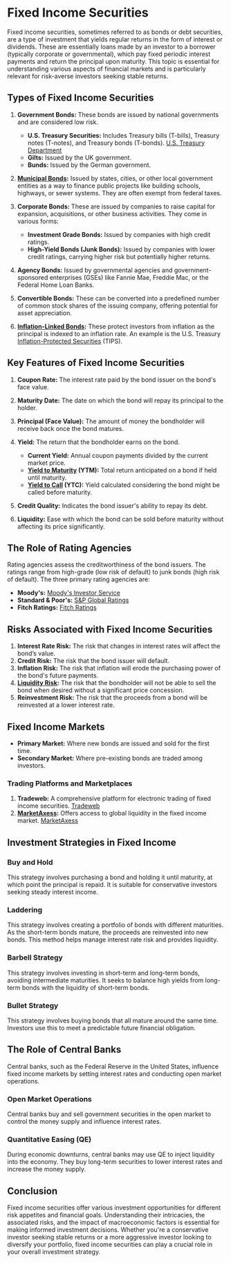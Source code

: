 # Fixed Income Securities

Fixed income securities, sometimes referred to as bonds or debt securities, are a type of investment that yields regular returns in the form of interest or dividends. These are essentially loans made by an investor to a borrower (typically corporate or governmental), which pay fixed periodic interest payments and return the principal upon maturity. This topic is essential for understanding various aspects of financial markets and is particularly relevant for risk-averse investors seeking stable returns.

## Types of Fixed Income Securities

1. **Government Bonds:** These bonds are issued by national governments and are considered low risk.
   - **U.S. Treasury Securities:** Includes Treasury bills (T-bills), Treasury notes (T-notes), and Treasury bonds (T-bonds). [U.S. Treasury Department](https://home.treasury.gov/)
   - **Gilts:** Issued by the UK government.
   - **Bunds:** Issued by the German government.

2. **[Municipal Bonds](../m/municipal_bonds.md):** Issued by states, cities, or other local government entities as a way to finance public projects like building schools, highways, or sewer systems. They are often exempt from federal taxes.

3. **Corporate Bonds:** These are issued by companies to raise capital for expansion, acquisitions, or other business activities. They come in various forms:
   - **Investment Grade Bonds:** Issued by companies with high credit ratings.
   - **High-Yield Bonds (Junk Bonds):** Issued by companies with lower credit ratings, carrying higher risk but potentially higher returns.

4. **Agency Bonds:** Issued by governmental agencies and government-sponsored enterprises (GSEs) like Fannie Mae, Freddie Mac, or the Federal Home Loan Banks. 

5. **Convertible Bonds:** These can be converted into a predefined number of common stock shares of the issuing company, offering potential for asset appreciation.

6. **[Inflation-Linked Bonds](../i/inflation-linked_bonds.md):** These protect investors from inflation as the principal is indexed to an inflation rate. An example is the U.S. Treasury [Inflation-Protected Securities](../i/inflation-protected_securities.md) (TIPS).

## Key Features of Fixed Income Securities

1. **Coupon Rate:** The interest rate paid by the bond issuer on the bond's face value.
2. **Maturity Date:** The date on which the bond will repay its principal to the holder.
3. **Principal (Face Value):** The amount of money the bondholder will receive back once the bond matures.
4. **Yield:** The return that the bondholder earns on the bond.
   - **Current Yield:** Annual coupon payments divided by the current market price.
   - **[Yield to Maturity](../y/yield_to_maturity.md) (YTM):** Total return anticipated on a bond if held until maturity.
   - **[Yield to Call](../y/yield_to_call.md) (YTC):** Yield calculated considering the bond might be called before maturity.

5. **Credit Quality:** Indicates the bond issuer's ability to repay its debt.
6. **Liquidity:** Ease with which the bond can be sold before maturity without affecting its price significantly.

## The Role of Rating Agencies

Rating agencies assess the creditworthiness of the bond issuers. The ratings range from high-grade (low risk of default) to junk bonds (high risk of default). The three primary rating agencies are:
- **Moody's:** [Moody's Investor Service](https://www.moodys.com/)
- **Standard & Poor's:** [S&P Global Ratings](https://www.spglobal.com/)
- **Fitch Ratings:** [Fitch Ratings](https://www.fitchratings.com/)

## Risks Associated with Fixed Income Securities

1. **Interest Rate Risk:** The risk that changes in interest rates will affect the bond’s value.
2. **Credit Risk:** The risk that the bond issuer will default.
3. **Inflation Risk:** The risk that inflation will erode the purchasing power of the bond's future payments.
4. **[Liquidity Risk](../l/liquidity_risk.md):** The risk that the bondholder will not be able to sell the bond when desired without a significant price concession.
5. **Reinvestment Risk:** The risk that the proceeds from a bond will be reinvested at a lower interest rate.

## Fixed Income Markets

- **Primary Market:** Where new bonds are issued and sold for the first time. 
- **Secondary Market:** Where pre-existing bonds are traded among investors.

### Trading Platforms and Marketplaces

1. **Tradeweb:** A comprehensive platform for electronic trading of fixed income securities. [Tradeweb](https://www.tradeweb.com/)
2. **[MarketAxess](../m/marketaxess.md):** Offers access to global liquidity in the fixed income market. [MarketAxess](https://www.marketaxess.com/)

## Investment Strategies in Fixed Income

### Buy and Hold

This strategy involves purchasing a bond and holding it until maturity, at which point the principal is repaid. It is suitable for conservative investors seeking steady interest income.

### Laddering

This strategy involves creating a portfolio of bonds with different maturities. As the short-term bonds mature, the proceeds are reinvested into new bonds. This method helps manage interest rate risk and provides liquidity.

### Barbell Strategy

This strategy involves investing in short-term and long-term bonds, avoiding intermediate maturities. It seeks to balance high yields from long-term bonds with the liquidity of short-term bonds.

### Bullet Strategy

This strategy involves buying bonds that all mature around the same time. Investors use this to meet a predictable future financial obligation.

## The Role of Central Banks

Central banks, such as the Federal Reserve in the United States, influence fixed income markets by setting interest rates and conducting open market operations.

### Open Market Operations

Central banks buy and sell government securities in the open market to control the money supply and influence interest rates.

### Quantitative Easing (QE)

During economic downturns, central banks may use QE to inject liquidity into the economy. They buy long-term securities to lower interest rates and increase the money supply.

## Conclusion

Fixed income securities offer various investment opportunities for different risk appetites and financial goals. Understanding their intricacies, the associated risks, and the impact of macroeconomic factors is essential for making informed investment decisions. Whether you're a conservative investor seeking stable returns or a more aggressive investor looking to diversify your portfolio, fixed income securities can play a crucial role in your overall investment strategy.
